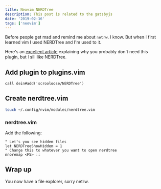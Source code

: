 ```yaml
---
title: Neovim NERDTree
description: This post is related to the gatsbyjs
date: '2019-02-16'
tags: ['neovim']
---
```


Before people get mad and remind me about `netrw`. I know. But when I first learned vim I used NERDTree and I'm used to it.

Here's an [excellent article](https://shapeshed.com/vim-netrw/) explaining why you probably don't need this plugin, but I sill like NERDTree.

## Add plugin to plugins.vim

```vim
call dein#add('scrooloose/NERDTree')
```

## Create nerdtree.vim

```sh
touch ~/.config/nvim/modules/nerdtree.vim
```

### nerdtree.vim

Add the following:

```vim
" Let's you see hidden files
let NERDTreeShowHidden = 1
" Change this to whatever you want to open nerdtree
nnoremap <F5> ::
```

## Wrap up

You now have a file explorer, sorry netrw.
